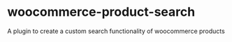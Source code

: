 # woocommerce-product-search
A plugin to create a custom search functionality of woocommerce products
